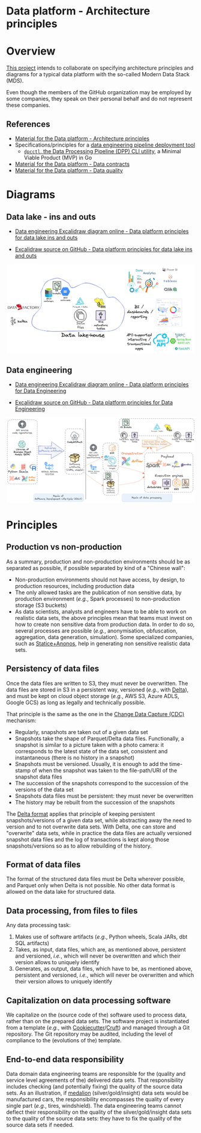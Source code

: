 Data platform - Architecture principles
=======================================

# Overview
[This project](https://github.com/data-engineering-helpers/architecture-principles)
intends to collaborate on specifying architecture principles and diagrams
for a typical data platform with the so-called Modern Data Stack (MDS).

Even though the members of the GitHub organization may be employed by
some companies, they speak on their personal behalf and do not represent
these companies.

## References
* [Material for the Data platform - Architecture principles](material/)
* Specifications/principles for a
  [data engineering pipeline deployment tool](https://github.com/data-engineering-helpers/data-pipeline-deployment)
  + [`dpcctl`, the Data Processing Pipeline (DPP) CLI utility](https://github.com/data-engineering-helpers/dppctl), a Minimal Viable Product (MVP) in Go 
* [Material for the Data platform - Data contracts](https://github.com/data-engineering-helpers/data-contracts/blob/main/README.md)
* [Material for the Data platform - Data quality](https://github.com/data-engineering-helpers/data-quality/blob/main/README.md)

# Diagrams

## Data lake - ins and outs
* [Data engineering Excalidraw diagram online - Data platform principles for data lake ins and outs](https://excalidraw.com/#json=mv7jSkpTewcQb_S4raJ5G,S6aAoK8gA3VroJ5ai8Kb6w)

* [Excalidraw source on GitHub - Data platform principles for data lake ins and outs](https://github.com/data-engineering-helpers/architecture-principles/blob/main/diagrams/Data%20Platform%20-%20Principles%20-%20Data%20Lake%20In%20and%20Out%20-%20latest.excalidraw)

![Data platform principles for data lake ins and outs](https://github.com/data-engineering-helpers/architecture-principles/blob/main/diagrams/snapshots/Data%20Platform%20-%20Principles%20-%20Data%20Lake%20In%20and%20Out%20-%202023-04%20-%20v2.0.png)

## Data engineering
* [Data engineering Excalidraw diagram online - Data platform principles for Data Engineering](https://excalidraw.com/#json=UPsnozgpMAxRaz3feC23y,n478x5MVcgCz1XTZ7h9qHw)

* [Excalidraw source on GitHub - Data platform principles for Data Engineering](https://github.com/data-engineering-helpers/architecture-principles/blob/main/diagrams/Data%20Platform%20-%20Principles%20-%20Data%20Engineering%20-%20latest.excalidraw)

![Data Platform - Principles - Data Engineering](https://github.com/data-engineering-helpers/architecture-principles/blob/main/diagrams/snapshots/Data%20Platform%20-%20Principles%20-%20Data%20Engineering%20-%202023-04%20-%20v2.1.png)

# Principles

## Production vs non-production
As a summary, production and non-production environments should be
as separated as possible, if possible separated by kind of a "Chinese wall":
* Non-production environments should not have access, by design,
  to production resources, including production data
* The only allowed tasks are the publication of non sensitive data,
  by production environment (_e.g._, Spark processes) to non-production
  storage (S3 buckets)
* As data scientists, analysts and engineers have to be able to work
  on realistic data sets, the above principles mean that teams must invest
  on how to create non sensitive data from production data. In order to do so,
  several processes are possible (_e.g._, anonymisation, obfuscation, aggregation,
  data generation, simulation). Some specialized companies, such as
  [Statice+Anonos](https://www.statice.ai/), help in generating
  non sensitive realistic data sets.

## Persistency of data files
Once the data files are written to S3, they must never be overwritten.
The data files are stored in S3 in a persistent way, versioned (_e.g._,
with [Delta](https://delta.io/)), and must be kept on cloud object storage
(_e.g._, AWS S3, Azure ADLS, Google GCS) as long as legally and
technically possible.

That principle is the same as the one in the
[Change Data Capture (CDC)](https://en.wikipedia.org/wiki/Change_data_capture)
mechanism:
* Regularly, snapshots are taken out of a given data set
* Snapshots take the shape of Parquet/Delta data files. Functionally, a snapshot
  is similar to a picture taken with a photo camera: it corresponds to the latest
  state of the data set, consistent and instantaneous (there is no history in
  a snapshot)
* Snapshots must be versioned. Usually, it is enough to add the time-stamp
  of when the snapshot was taken to the file-path/URI of the snapshot data files
* The succession of the snapshots correspond to the succession of the versions
  of the data set
* Snapshots data files must be persistent: they must never be overwritten
* The history may be rebuilt from the succession of the snapshots

The [Delta format](https://delta.io/) applies that principle of keeping persistent
snapshots/versions of a given data set, while abstracting away the need to version
and to not overwrite data sets. With Delta, one can store and "overwrite" data sets,
while in practice the data files are actually versioned snapshot data files and
the log of transactions is kept along those snapshots/versions so as to allow
rebuilding of the history.

## Format of data files
The format of the structured data files must be Delta wherever possible,
and Parquet only when Delta is not possible. No other data format is allowed
on the data lake for structured data.

## Data processing, from files to files
Any data processing task:
1. Makes use of software artifacts (_e.g._, Python wheels,
   Scala JARs, dbt SQL artifacts)
2. Takes, as input, data files, which are, as mentioned above,
   persistent and versioned, _i.e._, which will never be overwritten
   and which their version allows to uniquely identify
3. Generates, as output, data files, which have to be, as mentioned above,
   persistent and versioned, _i.e._, which will never be overwritten
   and which their version allows to uniquely identify

## Capitalization on data processing software
We capitalize on the (source code of the) software used to process data,
rather than on the prepared data sets. The software project is instantiated
from a template (_e.g._, with
[Cookiecutter](https://github.com/cookiecutter/cookiecutter)/[Cruft](https://cruft.github.io/cruft/))
and managed through a Git repository.
The Git repository may be audited, including the level of compliance
to the (evolutions of the) template.

## End-to-end data responsibility
Data domain data engineering teams are responsible for the (quality
and service level agreements of the) delivered data sets.
That responsibility includes checking (and potentially fixing) the quality
of the source data sets. As an illustration,
if [medalion](https://www.databricks.com/glossary/medallion-architecture)
(silver/gold/insight) data sets would be manufactured cars,
the responsibility encompasses the quality of every single part
(_e.g._, tires, windshield).
The data engineering teams cannot deflect their responsibility on the quality
of the silver/gold/insight data sets to the quality of the source data sets:
they have to fix the quality of the source data sets if needed.

